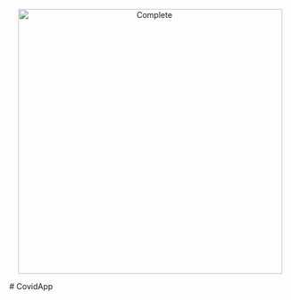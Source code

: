 <p align="center"><img width="473" alt="Complete" src="https://user-images.githubusercontent.com/8769408/117572559-145a4800-b0f1-11eb-97ca-3adae5b2bffe.png"></p>
# CovidApp

